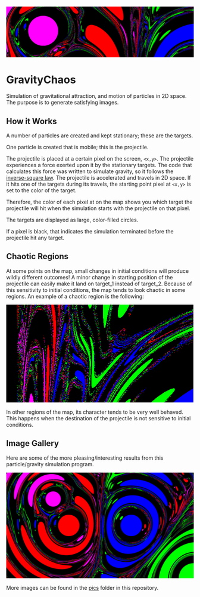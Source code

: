 ![gravity chaos banner](pics/banner.png?raw=true "Gravity Chaos")

# GravityChaos
Simulation of gravitational attraction, and motion of particles in 2D space.
The purpose is to generate satisfying images.

## How it Works

A number of particles are created and kept stationary; these are the targets.

One particle is created that is mobile; this is the projectile.

The projectile is placed at a certain pixel on the screen, `<x,y>`. The projectile experiences a force exerted upon it by the stationary targets. The code that calculates this force was written to simulate gravity, so it follows the [inverse-square law](https://en.wikipedia.org/wiki/Inverse-square_law). The projectile is accelerated and travels in 2D space. If it hits one of the targets during its travels, the starting point pixel at `<x,y>` is set to the color of the target.

Therefore, the color of each pixel at on the map shows you which target the projectile will hit when the simulation starts with the projectile on that pixel.

The targets are displayed as large, color-filled circles.

If a pixel is black, that indicates the simulation terminated before the projectile hit any target.

## Chaotic Regions

At some points on the map, small changes in initial conditions will produce wildly different outcomes! A minor change in starting position of the projectile can easily make it land on target_1 instead of target_2. Because of this sensitivity to initial conditions, the map tends to look chaotic in some regions. An example of a chaotic region is the following:

![chaotic region example](pics/chaotic%20region%20example.png "A Chaotic Region")

In other regions of the map, its character tends to be very well behaved. This happens when the destination of the projectile is not sensitive to initial conditions.

## Image Gallery
Here are some of the more pleasing/interesting results from this particle/gravity simulation program.

![Granular Lava Lamp](pics/granular%20lava%20lamp%202%20high%20res.png?raw=true "Granular Lava Lamp")


More images can be found in the [pics](pics/) folder in this repository.
